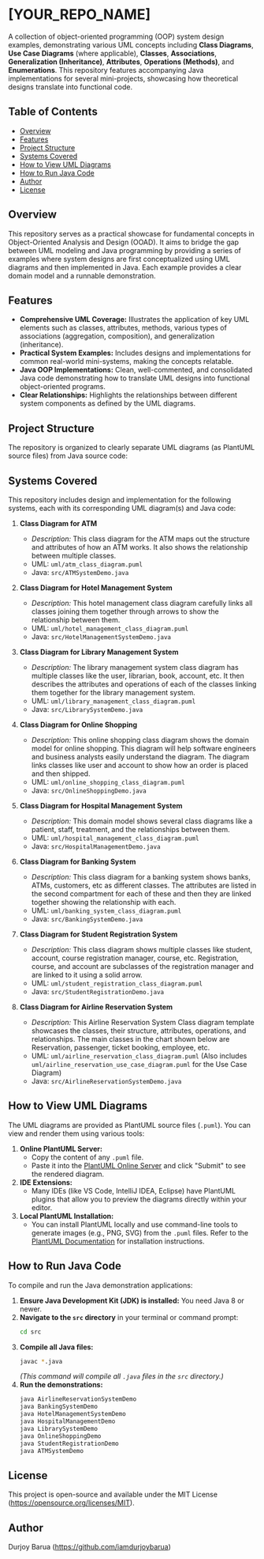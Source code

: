 # [YOUR_REPO_NAME]

A collection of object-oriented programming (OOP) system design examples, demonstrating various UML concepts including **Class Diagrams**, **Use Case Diagrams** (where applicable), **Classes**, **Associations**, **Generalization (Inheritance)**, **Attributes**, **Operations (Methods)**, and **Enumerations**. This repository features accompanying Java implementations for several mini-projects, showcasing how theoretical designs translate into functional code.

## Table of Contents

-   [Overview](#overview)
-   [Features](#features)
-   [Project Structure](#project-structure)
-   [Systems Covered](#systems-covered)
-   [How to View UML Diagrams](#how-to-view-uml-diagrams)
-   [How to Run Java Code](#how-to-run-java-code)
-   [Author](#author)
-   [License](#license)

## Overview

This repository serves as a practical showcase for fundamental concepts in Object-Oriented Analysis and Design (OOAD). It aims to bridge the gap between UML modeling and Java programming by providing a series of examples where system designs are first conceptualized using UML diagrams and then implemented in Java. Each example provides a clear domain model and a runnable demonstration.

## Features

-   **Comprehensive UML Coverage:** Illustrates the application of key UML elements such as classes, attributes, methods, various types of associations (aggregation, composition), and generalization (inheritance).
-   **Practical System Examples:** Includes designs and implementations for common real-world mini-systems, making the concepts relatable.
-   **Java OOP Implementations:** Clean, well-commented, and consolidated Java code demonstrating how to translate UML designs into functional object-oriented programs.
-   **Clear Relationships:** Highlights the relationships between different system components as defined by the UML diagrams.

## Project Structure

The repository is organized to clearly separate UML diagrams (as PlantUML source files) from Java source code:

## Systems Covered

This repository includes design and implementation for the following systems, each with its corresponding UML diagram(s) and Java code:

1.  **Class Diagram for ATM**
    * *Description:* This class diagram for the ATM maps out the structure and attributes of how an ATM works. It also shows the relationship between multiple classes.
    * UML: `uml/atm_class_diagram.puml`
    * Java: `src/ATMSystemDemo.java`

2.  **Class Diagram for Hotel Management System**
    * *Description:* This hotel management class diagram carefully links all classes joining them together through arrows to show the relationship between them.
    * UML: `uml/hotel_management_class_diagram.puml`
    * Java: `src/HotelManagementSystemDemo.java`

3.  **Class Diagram for Library Management System**
    * *Description:* The library management system class diagram has multiple classes like the user, librarian, book, account, etc. It then describes the attributes and operations of each of the classes linking them together for the library management system.
    * UML: `uml/library_management_class_diagram.puml`
    * Java: `src/LibrarySystemDemo.java`

4.  **Class Diagram for Online Shopping**
    * *Description:* This online shopping class diagram shows the domain model for online shopping. This diagram will help software engineers and business analysts easily understand the diagram. The diagram links classes like user and account to show how an order is placed and then shipped.
    * UML: `uml/online_shopping_class_diagram.puml`
    * Java: `src/OnlineShoppingDemo.java`

5.  **Class Diagram for Hospital Management System**
    * *Description:* This domain model shows several class diagrams like a patient, staff, treatment, and the relationships between them.
    * UML: `uml/hospital_management_class_diagram.puml`
    * Java: `src/HospitalManagementDemo.java`

6.  **Class Diagram for Banking System**
    * *Description:* This class diagram for a banking system shows banks, ATMs, customers, etc as different classes. The attributes are listed in the second compartment for each of these and then they are linked together showing the relationship with each.
    * UML: `uml/banking_system_class_diagram.puml`
    * Java: `src/BankingSystemDemo.java`

7.  **Class Diagram for Student Registration System**
    * *Description:* This class diagram shows multiple classes like student, account, course registration manager, course, etc. Registration, course, and account are subclasses of the registration manager and are linked to it using a solid arrow.
    * UML: `uml/student_registration_class_diagram.puml`
    * Java: `src/StudentRegistrationDemo.java`

8.  **Class Diagram for Airline Reservation System**
    * *Description:* This Airline Reservation System Class diagram template showcases the classes, their structure, attributes, operations, and relationships. The main classes in the chart shown below are Reservation, passenger, ticket booking, employee, etc.
    * UML: `uml/airline_reservation_class_diagram.puml` (Also includes `uml/airline_reservation_use_case_diagram.puml` for the Use Case Diagram)
    * Java: `src/AirlineReservationSystemDemo.java`

## How to View UML Diagrams

The UML diagrams are provided as PlantUML source files (`.puml`). You can view and render them using various tools:

1.  **Online PlantUML Server:**
    * Copy the content of any `.puml` file.
    * Paste it into the [PlantUML Online Server](http://www.plantuml.com/plantuml/index) and click "Submit" to see the rendered diagram.
2.  **IDE Extensions:**
    * Many IDEs (like VS Code, IntelliJ IDEA, Eclipse) have PlantUML plugins that allow you to preview the diagrams directly within your editor.
3.  **Local PlantUML Installation:**
    * You can install PlantUML locally and use command-line tools to generate images (e.g., PNG, SVG) from the `.puml` files. Refer to the [PlantUML Documentation](https://plantuml.com/starting) for installation instructions.

## How to Run Java Code

To compile and run the Java demonstration applications:

1.  **Ensure Java Development Kit (JDK) is installed:** You need Java 8 or newer.
2.  **Navigate to the `src` directory** in your terminal or command prompt:
    ```bash
    cd src
    ```
3.  **Compile all Java files:**
    ```bash
    javac *.java
    ```
    *(This command will compile all `.java` files in the `src` directory.)*
4.  **Run the demonstrations:**
    ```bash
    java AirlineReservationSystemDemo
    java BankingSystemDemo
    java HotelManagementSystemDemo
    java HospitalManagementDemo
    java LibrarySystemDemo
    java OnlineShoppingDemo
    java StudentRegistrationDemo
    java ATMSystemDemo
    ```


## License

This project is open-source and available under the MIT License (https://opensource.org/licenses/MIT).

## Author

Durjoy Barua (https://github.com/iamdurjoybarua)
